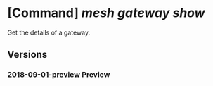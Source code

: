 # [Command] _mesh gateway show_

Get the details of a gateway.

## Versions

### [2018-09-01-preview](/Resources/mgmt-plane/L3N1YnNjcmlwdGlvbnMve30vcmVzb3VyY2Vncm91cHMve30vcHJvdmlkZXJzL21pY3Jvc29mdC5zZXJ2aWNlZmFicmljbWVzaC9nYXRld2F5cy97fQ==/2018-09-01-preview.xml) **Preview**

<!-- mgmt-plane /subscriptions/{}/resourcegroups/{}/providers/microsoft.servicefabricmesh/gateways/{} 2018-09-01-preview -->
